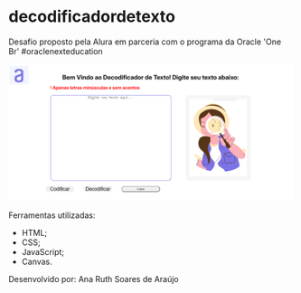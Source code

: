 # decodificadordetexto
Desafio proposto pela Alura em parceria com o programa da Oracle 'One Br' #oraclenexteducation

<img src="tela.png">

Ferramentas utilizadas:
- HTML;
- CSS;
- JavaScript;
- Canvas.

Desenvolvido por:
Ana Ruth Soares de Araújo

